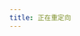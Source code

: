 ```yaml
---
title: 正在重定向
---
```


<script setup>
import { onMounted } from "vue";
import { useRouter } from "vitepress";
    
const router = useRouter();

onMounted(() => router.go("/"));
</script>
